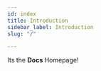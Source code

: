 ```yaml
---
id: index
title: Introduction
sidebar_label: Introduction
slug: "/"

---
```

Its the **Docs** Homepage!